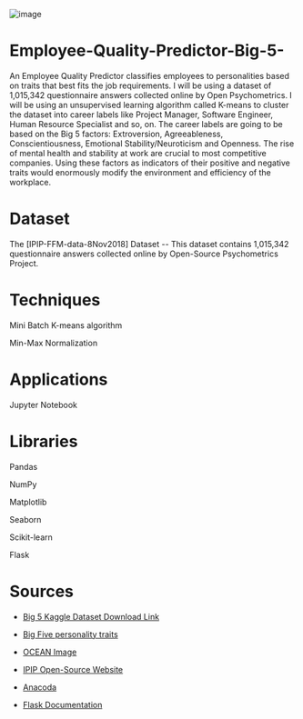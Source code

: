 ![image](https://user-images.githubusercontent.com/44133862/146666511-9f09dc9f-745c-4aa6-8fcb-3e0df8a046d3.png)

# Employee-Quality-Predictor-Big-5-
An Employee Quality Predictor classifies employees to personalities based on traits that best fits the job requirements. I will be using a dataset of 1,015,342 questionnaire answers collected online by Open Psychometrics. I will be using an unsupervised learning algorithm called K-means to cluster the dataset into career labels like Project Manager, Software Engineer, Human Resource Specialist and so, on. The career labels are going to be based on the Big 5 factors: Extroversion, Agreeableness, Conscientiousness, Emotional Stability/Neuroticism and Openness. The rise of mental health and stability at work are crucial to most competitive companies. Using these factors as indicators of their positive and negative traits would enormously modify the environment and efficiency of the workplace. 

# Dataset
The [IPIP-FFM-data-8Nov2018] Dataset -- This dataset contains 1,015,342 questionnaire answers collected online by Open-Source Psychometrics Project.

# Techniques 
Mini Batch K-means algorithm

Min-Max Normalization

# Applications
Jupyter Notebook

# Libraries
Pandas

NumPy

Matplotlib

Seaborn

Scikit-learn

Flask

# Sources
- [Big 5 Kaggle Dataset Download Link](https://www.kaggle.com/tunguz/big-five-personality-test)

- [Big Five personality traits](https://en.wikipedia.org/wiki/Big_Five_personality_traits)

- [OCEAN Image](https://www.thomas.co/sites/default/files/uploads/What%20Are%20The%20Big%205%20Personality%20Traits.jpg)

- [IPIP Open-Source Website](https://ipip.ori.org/new_ipip-50-item-scale.htm)

- [Anacoda](https://www.anaconda.com/)

- [Flask Documentation](https://flask.palletsprojects.com/en/2.0.x/)
